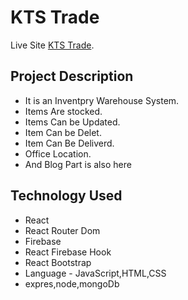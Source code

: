 # KTS Trade

Live Site [KTS Trade](https://explorewithamir-c33b7.firebaseapp.com/).

## Project Description

- It is an Inventpry Warehouse System.
- Items Are stocked.
- Items Can be Updated.
- Item Can be Delet.
- Item Can Be Deliverd.
- Office Location.
- And Blog Part is also here

## Technology Used

- React
- React Router Dom
- Firebase
- React Firebase Hook
- React Bootstrap
- Language - JavaScript,HTML,CSS
- expres,node,mongoDb
